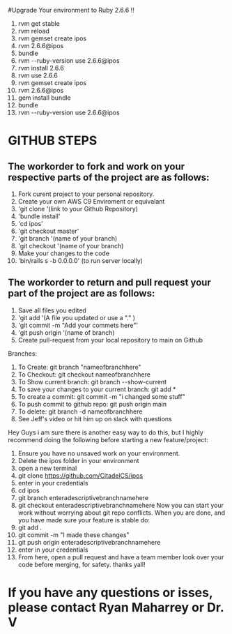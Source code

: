 #Upgrade Your environment to Ruby 2.6.6 !!

1. rvm get stable
2. rvm reload
3. rvm gemset create ipos
4. rvm 2.6.6@ipos
5. bundle
6. rvm --ruby-version use 2.6.6@ipos
7. rvm install 2.6.6
8. rvm use 2.6.6
9. rvm gemset create ipos
10. rvm 2.6.6@ipos
11. gem install bundle
12. bundle
13. rvm --ruby-version use 2.6.6@ipos

# GITHUB STEPS


## The workorder to fork and work on your respective parts of the project are as follows:


1. Fork curent project to your personal repository.
2. Create your own AWS C9 Enviroment or equivalant
3. 'git clone '(link to your Github Repository)
4. 'bundle install'
5.  'cd ipos'
6. 'git checkout master'
7. 'git branch '(name of your branch)
8. 'git checkout '(name of your branch)
9. Make your changes to the code
10. 'bin/rails s -b 0.0.0.0' (to run server locally)


## The workorder to return and pull request your part of the project are as follows:

1. Save all files you edited
2. 'git add '(A file you updated or use a "." )
3. 'git commit -m "Add your commets here"'
4. 'git push origin '(name of branch)
5. Create pull-request from your local repository to main on Github


Branches:
1. To Create: git branch "nameofbranchhere"
2. To Checkout: git checkout nameofbranchhere
3. To Show current branch: git branch --show-current
4. To save your changes to your current branch: git add *
5. To create a commit: git commit -m "i changed some stuff"
6. To push commit to github repo: git push origin main 
8. To delete: git branch -d nameofbranchhere
9. See Jeff's video or hit him up on slack with questions

Hey Guys i am sure there is another easy way to do this, but I highly recommend doing the following before starting a new feature/project:

1. Ensure you have no unsaved work on your environment.
2. Delete the ipos folder in your environment
3. open a new terminal
4. git clone https://github.com/CitadelCS/ipos
5. enter in your credentials
6. cd ipos
7. git branch enteradescriptivebranchnamehere
8. git checkout enteradescriptivebranchnamehere
Now you can start your work without worrying about git repo conflicts. When you are done, and you have made sure your feature is stable do:
1. git add .
2. git commit -m "I made these changes"
3. git push origin enteradescriptivebranchnamehere
4. enter in your credentials
5. From here, open a pull request and have a team member look over your code before merging, for safety.
thanks yall!

# If you have any questions or isses, please contact Ryan Maharrey or Dr. V
